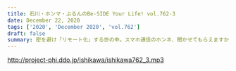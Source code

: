 ```yaml
---
title: 石川・ホンマ・ぶるんのBe-SIDE Your Life! vol.762-3
date: December 22, 2020
tags: ['2020', 'December 2020', 'vol.762']
draft: false
summary: 密を避け「リモート化」する世の中。スマホ通信のホンネ、聞かせてもらえますか？
---
```


http://project-phi.ddo.jp/ishikawa/ishikawa762_3.mp3
